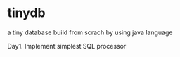 # tinydb

a tiny database build from scrach by using java language

Day1. Implement simplest SQL processor
